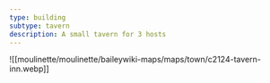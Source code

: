 ```yaml
---
type: building
subtype: tavern
description: A small tavern for 3 hosts
---
```



![[moulinette/moulinette/baileywiki-maps/maps/town/c2124-tavern-inn.webp]]